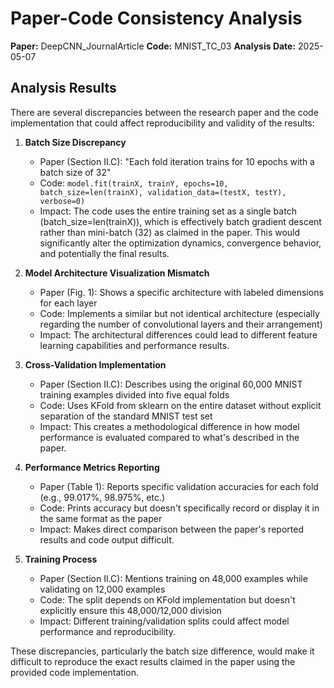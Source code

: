 # Paper-Code Consistency Analysis

**Paper:** DeepCNN_JournalArticle
**Code:** MNIST_TC_03
**Analysis Date:** 2025-05-07

## Analysis Results

There are several discrepancies between the research paper and the code implementation that could affect reproducibility and validity of the results:

1. **Batch Size Discrepancy**
   - Paper (Section II.C): "Each fold iteration trains for 10 epochs with a batch size of 32"
   - Code: `model.fit(trainX, trainY, epochs=10, batch_size=len(trainX), validation_data=(testX, testY), verbose=0)`
   - Impact: The code uses the entire training set as a single batch (batch_size=len(trainX)), which is effectively batch gradient descent rather than mini-batch (32) as claimed in the paper. This would significantly alter the optimization dynamics, convergence behavior, and potentially the final results.

2. **Model Architecture Visualization Mismatch**
   - Paper (Fig. 1): Shows a specific architecture with labeled dimensions for each layer
   - Code: Implements a similar but not identical architecture (especially regarding the number of convolutional layers and their arrangement)
   - Impact: The architectural differences could lead to different feature learning capabilities and performance results.

3. **Cross-Validation Implementation**
   - Paper (Section II.C): Describes using the original 60,000 MNIST training examples divided into five equal folds
   - Code: Uses KFold from sklearn on the entire dataset without explicit separation of the standard MNIST test set
   - Impact: This creates a methodological difference in how model performance is evaluated compared to what's described in the paper.

4. **Performance Metrics Reporting**
   - Paper (Table 1): Reports specific validation accuracies for each fold (e.g., 99.017%, 98.975%, etc.)
   - Code: Prints accuracy but doesn't specifically record or display it in the same format as the paper
   - Impact: Makes direct comparison between the paper's reported results and code output difficult.

5. **Training Process**
   - Paper (Section II.C): Mentions training on 48,000 examples while validating on 12,000 examples
   - Code: The split depends on KFold implementation but doesn't explicitly ensure this 48,000/12,000 division
   - Impact: Different training/validation splits could affect model performance and reproducibility.

These discrepancies, particularly the batch size difference, would make it difficult to reproduce the exact results claimed in the paper using the provided code implementation.